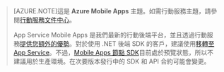 >[AZURE.NOTE]這是 **Azure Mobile Apps** 主題。如需行動服務主題，請參閱[行動服務文件中心](/documentation/services/mobile-services/)。
>
>App Service Mobile Apps 是我們最新的行動後端平台，並且透過行動服務[提供您額外的優勢](app-service-mobile-value-prop-migration-from-mobile-services.md)。對於使用 .NET 後端 SDK 的客戶，建議使用[移轉至 App Service](app-service-mobile-migrating-from-mobile-services.md)。不過，[Mobile Apps 節點 SDK](https://github.com/azure/azure-mobile-apps-node)目前處於預覽狀態，所以不建議用於生產環境。在次要版本發行中的 SDK 和 API 合約可能會變更。

<!---HONumber=AcomDC_1223_2015-->